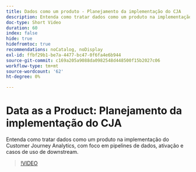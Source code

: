 ```yaml
---
title: Dados como um produto - Planejamento da implementação do CJA
description: Entenda como tratar dados como um produto na implementação do Customer Journey Analytics, com foco em pipelines de dados, ativação e casos de uso de downstream.
doc-type: Short Video
duration: 60
index: false
hide: true
hidefromtoc: true
recommendations: noCatalog, noDisplay
exl-id: ffbf29b1-be7a-4477-bc47-0f6fa4e6b944
source-git-commit: c169a205a9088da0982548d448500f15b2027c06
workflow-type: tm+mt
source-wordcount: '62'
ht-degree: 0%

---
```


# Data as a Product: Planejamento da implementação do CJA

Entenda como tratar dados como um produto na implementação do Customer Journey Analytics, com foco em pipelines de dados, ativação e casos de uso de downstream.

<!-- 62_S113_3442460_59_data-as-a-product-planning-your-cja-implementation -->
>[!VIDEO](https://video.tv.adobe.com/v/3458332/?learn=on&enablevpops=true)
